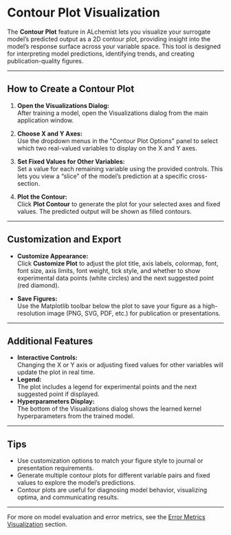 # Contour Plot Visualization

The **Contour Plot** feature in ALchemist lets you visualize your surrogate model’s predicted output as a 2D contour plot, providing insight into the model’s response surface across your variable space. This tool is designed for interpreting model predictions, identifying trends, and creating publication-quality figures.

---

## How to Create a Contour Plot

1. **Open the Visualizations Dialog:**  
   After training a model, open the Visualizations dialog from the main application window.

2. **Choose X and Y Axes:**  
   Use the dropdown menus in the "Contour Plot Options" panel to select which two real-valued variables to display on the X and Y axes.

3. **Set Fixed Values for Other Variables:**  
   Set a value for each remaining variable using the provided controls. This lets you view a “slice” of the model’s prediction at a specific cross-section.

4. **Plot the Contour:**  
   Click **Plot Contour** to generate the plot for your selected axes and fixed values. The predicted output will be shown as filled contours.

---

## Customization and Export

- **Customize Appearance:**  
  Click **Customize Plot** to adjust the plot title, axis labels, colormap, font, font size, axis limits, font weight, tick style, and whether to show experimental data points (white circles) and the next suggested point (red diamond).

- **Save Figures:**  
  Use the Matplotlib toolbar below the plot to save your figure as a high-resolution image (PNG, SVG, PDF, etc.) for publication or presentations.

---

## Additional Features

- **Interactive Controls:**  
  Changing the X or Y axis or adjusting fixed values for other variables will update the plot in real time.
- **Legend:**  
  The plot includes a legend for experimental points and the next suggested point if displayed.
- **Hyperparameters Display:**  
  The bottom of the Visualizations dialog shows the learned kernel hyperparameters from the trained model.

---

## Tips

- Use customization options to match your figure style to journal or presentation requirements.
- Generate multiple contour plots for different variable pairs and fixed values to explore the model’s predictions.
- Contour plots are useful for diagnosing model behavior, visualizing optima, and communicating results.

---

For more on model evaluation and error metrics, see the [Error Metrics Visualization](error_metrics.md) section.